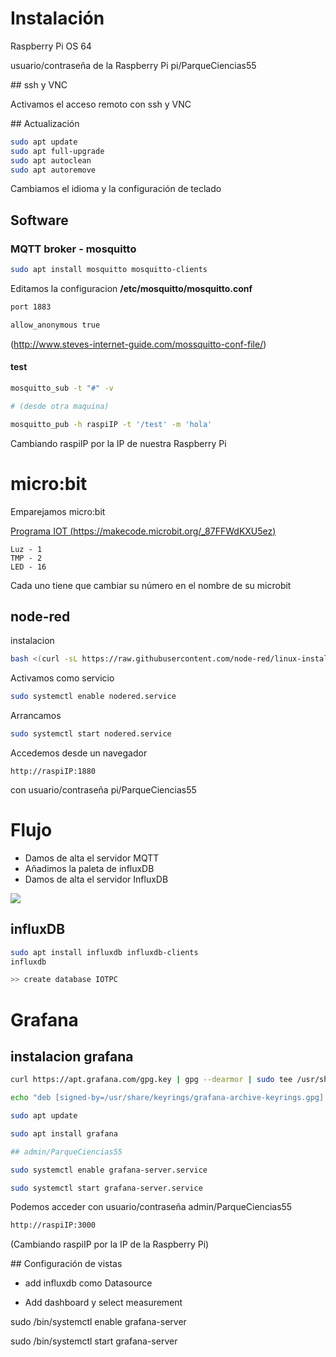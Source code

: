 # Instalación

Raspberry Pi OS 64

usuario/contraseña de la Raspberry Pi  pi/ParqueCiencias55

## ssh y VNC

Activamos el acceso remoto con ssh y VNC

## Actualización


```sh
sudo apt update
sudo apt full-upgrade
sudo apt autoclean
sudo apt autoremove
```

Cambiamos el idioma y la configuración de teclado   


## Software

### MQTT broker - mosquitto

```sh
sudo apt install mosquitto mosquitto-clients
```

Editamos la configuracion __/etc/mosquitto/mosquitto.conf__

```sh
port 1883

allow_anonymous true
```

(http://www.steves-internet-guide.com/mossquitto-conf-file/)

#### test

```sh
mosquitto_sub -t "#" -v

# (desde otra maquina)

mosquitto_pub -h raspiIP -t '/test' -m 'hola'
```

Cambiando raspiIP por la IP de nuestra Raspberry Pi

# micro:bit

Emparejamos micro:bit

[Programa IOT (https://makecode.microbit.org/_87FFWdKXU5ez)](https://makecode.microbit.org/_87FFWdKXU5ez)

```
Luz - 1
TMP - 2
LED - 16
```

Cada uno tiene que cambiar su número en el nombre de su microbit

## node-red

instalacion

```sh 
bash <(curl -sL https://raw.githubusercontent.com/node-red/linux-installers/master/deb/update-nodejs-and-nodered)
```

Activamos como servicio

```sh
sudo systemctl enable nodered.service
```

Arrancamos

```sh
sudo systemctl start nodered.service
```

Accedemos desde un navegador 

```
http://raspiIP:1880
```

con usuario/contraseña pi/ParqueCiencias55

# Flujo

* Damos de alta el servidor MQTT
* Añadimos la paleta de influxDB
* Damos de alta el servidor InfluxDB

![](./images/instalacion/flujo_IOTbit_.png)

## influxDB

```sh
sudo apt install influxdb influxdb-clients
influxdb

>> create database IOTPC
```

# Grafana

## instalacion grafana

```sh
curl https://apt.grafana.com/gpg.key | gpg --dearmor | sudo tee /usr/share/keyrings/grafana-archive-keyrings.gpg >/dev/null

echo "deb [signed-by=/usr/share/keyrings/grafana-archive-keyrings.gpg] https://apt.grafana.com stable main" | sudo tee /etc/apt/sources.list.d/grafana.list

sudo apt update 

sudo apt install grafana

## admin/ParqueCiencias55

sudo systemctl enable grafana-server.service

sudo systemctl start grafana-server.service
```

Podemos acceder con usuario/contraseña admin/ParqueCiencias55

```sh
http://raspiIP:3000
```

(Cambiando raspiIP por la IP de la Raspberry Pi)

## Configuración de vistas


* add influxdb como Datasource

* Add dashboard y select measurement

sudo /bin/systemctl enable grafana-server

sudo /bin/systemctl start grafana-server




